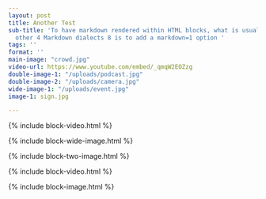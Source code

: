 ```yaml
---
layout: post
title: Another Test
sub-title: 'To have markdown rendered within HTML blocks, what is usually 5 done in
  other 4 Markdown dialects 8 is to add a markdown=1 option '
tags: ''
format: ''
main-image: "crowd.jpg"
video-url: https://www.youtube.com/embed/_qmqW2EOZzg
double-image-1: "/uploads/podcast.jpg"
double-image-2: "/uploads/camera.jpg"
wide-image-1: "/uploads/event.jpg"
image-1: sign.jpg

---
```

{% include block-video.html %}

{% include block-wide-image.html %}

{% include block-two-image.html %}

{% include block-video.html %}

{% include block-image.html %}